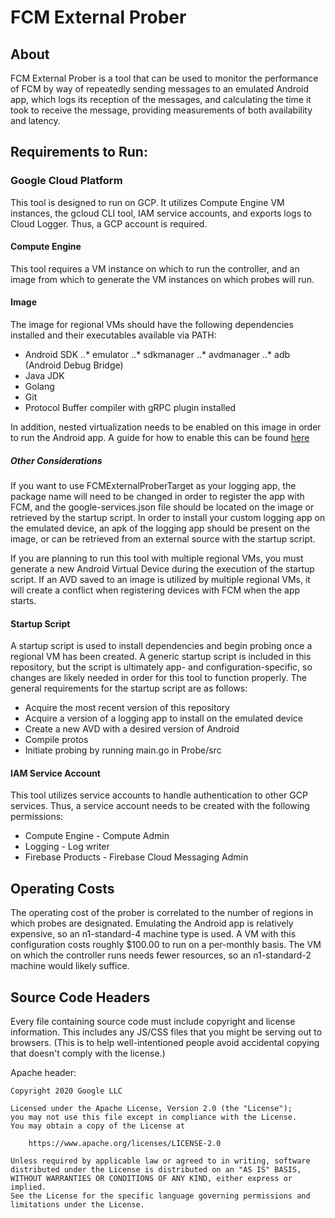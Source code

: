# FCM External Prober

## About

FCM External Prober is a tool that can be used to monitor the performance of FCM by way of repeatedly sending messages to an emulated Android app, which logs its reception of the messages, and calculating the time it took to receive the message, providing measurements of both availability and latency.

## Requirements to Run:

### Google Cloud Platform

This tool is designed to run on GCP. It utilizes Compute Engine VM instances, the gcloud CLI tool, IAM service accounts, and exports logs to Cloud Logger. Thus, a GCP account is required.

#### Compute Engine

This tool requires a VM instance on which to run the controller, and an image from which to generate the VM instances on which probes will run.

#### Image

The image for regional VMs should have the following dependencies installed and their executables available via PATH:
* Android SDK
..* emulator
..* sdkmanager
..* avdmanager
..* adb (Android Debug Bridge)
* Java JDK
* Golang
* Git
* Protocol Buffer compiler with gRPC plugin installed

In addition, nested virtualization needs to be enabled on this image in order to run the Android app. A guide for how to enable this can be found [here](https://cloud.google.com/compute/docs/instances/enable-nested-virtualization-vm-instances)

##### Other Considerations

If you want to use FCMExternalProberTarget as your logging app, the package name will need to be changed in order to register the app with FCM, and the google-services.json file should be located on the image or retrieved by the startup script.
In order to install your custom logging app on the emulated device, an apk of the logging app should be present on the image, or can be retrieved from an external source with the startup script.

If you are planning to run this tool with multiple regional VMs, you must generate a new Android Virtual Device during the execution of the startup script. If an AVD saved to an image is utilized by multiple regional VMs, it will create a conflict when registering devices with FCM when the app starts.

#### Startup Script

A startup script is used to install dependencies and begin probing once a regional VM has been created. A generic startup script is included in this repository, but the script is ultimately app- and configuration-specific, so changes are likely needed in order for this tool to function properly. The general requirements for the startup script are as follows:
* Acquire the most recent version of this repository
* Acquire a version of a logging app to install on the emulated device
* Create a new AVD with a desired version of Android
* Compile protos
* Initiate probing by running main.go in Probe/src

#### IAM Service Account

This tool utilizes service accounts to handle authentication to other GCP services. Thus, a service account needs to be created with the following permissions:
* Compute Engine - Compute Admin
* Logging - Log writer
* Firebase Products - Firebase Cloud Messaging Admin

## Operating Costs

The operating cost of the prober is correlated to the number of regions in which probes are designated. Emulating the Android app is relatively expensive, so an n1-standard-4 machine type is used. A VM with this configuration costs roughly $100.00 to run on a per-monthly basis. The VM on which the controller runs needs fewer resources, so an n1-standard-2 machine would likely suffice.


## Source Code Headers

Every file containing source code must include copyright and license
information. This includes any JS/CSS files that you might be serving out to
browsers. (This is to help well-intentioned people avoid accidental copying that
doesn't comply with the license.)

Apache header:

    Copyright 2020 Google LLC

    Licensed under the Apache License, Version 2.0 (the "License");
    you may not use this file except in compliance with the License.
    You may obtain a copy of the License at

        https://www.apache.org/licenses/LICENSE-2.0

    Unless required by applicable law or agreed to in writing, software
    distributed under the License is distributed on an "AS IS" BASIS,
    WITHOUT WARRANTIES OR CONDITIONS OF ANY KIND, either express or implied.
    See the License for the specific language governing permissions and
    limitations under the License.
